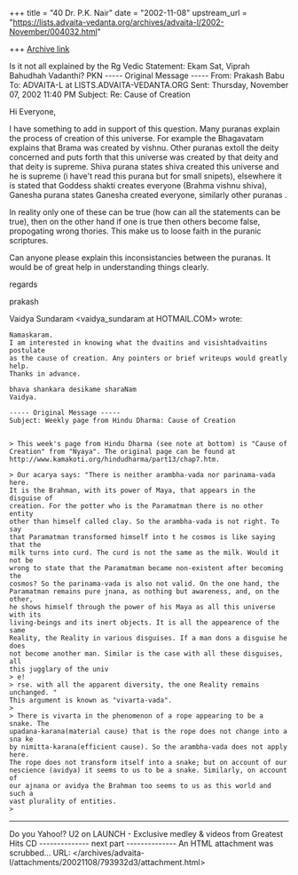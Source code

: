 +++
title = "40 Dr. P.K. Nair"
date = "2002-11-08"
upstream_url = "https://lists.advaita-vedanta.org/archives/advaita-l/2002-November/004032.html"

+++
[Archive link](https://lists.advaita-vedanta.org/archives/advaita-l/2002-November/004032.html)

Is it not all explained by the Rg Vedic Statement: Ekam Sat, Viprah Bahudhah Vadanthi?
PKN
  ----- Original Message ----- 
  From: Prakash Babu 
  To: ADVAITA-L at LISTS.ADVAITA-VEDANTA.ORG 
  Sent: Thursday, November 07, 2002 11:40 PM
  Subject: Re: Cause of Creation


  Hi Everyone, 

  I have something to add in support of this question. Many puranas explain the process of creation of this universe. For example the Bhagavatam explains that Brama was created by vishnu. Other puranas extoll the deity concerned and puts forth that this universe was created by that deity and that deity is supreme. Shiva purana states shiva created this universe and he is supreme (i have't read this purana but for small snipets), elsewhere it is stated that Goddess shakti creates everyone (Brahma vishnu shiva), Ganesha purana states Ganesha created everyone, similarly other puranas . 

  In reality only one of these can be true (how can all the statements can be true), then on the other hand if one is true then others become false, propogating wrong thories. This make us to loose faith in the puranic scriptures. 

  Can anyone please explain this inconsistancies between the puranas. It would be of great help in understanding things clearly. 

  regards 

  prakash 



   Vaidya Sundaram <vaidya_sundaram at HOTMAIL.COM> wrote: 

    Namaskaram.
    I am interested in knowing what the dvaitins and visishtadvaitins postulate
    as the cause of creation. Any pointers or brief writeups would greatly help.
    Thanks in advance.

    bhava shankara desikame sharaNam
    Vaidya.

    ----- Original Message -----
    Subject: Weekly page from Hindu Dharma: Cause of Creation


    > This week's page from Hindu Dharma (see note at bottom) is "Cause of
    Creation" from "Nyaya". The original page can be found at
    http://www.kamakoti.org/hindudharma/part13/chap7.htm.

    > Our acarya says: "There is neither arambha-vada nor parinama-vada here.
    It is the Brahman, with its power of Maya, that appears in the disguise of
    creation. For the potter who is the Paramatman there is no other entity
    other than himself called clay. So the arambha-vada is not right. To say
    that Paramatman transformed himself into t he cosmos is like saying that the
    milk turns into curd. The curd is not the same as the milk. Would it not be
    wrong to state that the Paramatman became non-existent after becoming the
    cosmos? So the parinama-vada is also not valid. On the one hand, the
    Paramatman remains pure jnana, as nothing but awareness, and, on the other,
    he shows himself through the power of his Maya as all this universe with its
    living-beings and its inert objects. It is all the appearence of the same
    Reality, the Reality in various disguises. If a man dons a disguise he does
    not become another man. Similar is the case with all these disguises, all
    this jugglary of the univ
    > e!
    > rse. with all the apparent diversity, the one Reality remains unchanged. "
    This argument is known as "vivarta-vada".
    >
    > There is vivarta in the phenomenon of a rope appearing to be a snake. The
    upadana-karana(material cause) that is the rope does not change into a sna ke
    by nimitta-karana(efficient cause). So the arambha-vada does not apply here.
    The rope does not transform itself into a snake; but on account of our
    nescience (avidya) it seems to us to be a snake. Similarly, on account of
    our ajnana or avidya the Brahman too seems to us as this world and such a
    vast plurality of entities.
    >




------------------------------------------------------------------------------
  Do you Yahoo!?
  U2 on LAUNCH - Exclusive medley & videos from Greatest Hits CD
-------------- next part --------------
An HTML attachment was scrubbed...
URL: </archives/advaita-l/attachments/20021108/793932d3/attachment.html>
